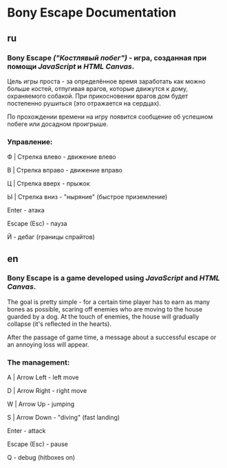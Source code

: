
# Bony Escape Documentation

## ru
### Bony Escape **_("Костлявый побег")_** - игра, созданная при помощи **_JavaScript_ и _HTML Canvas_**. 

Цель игры проста - за определённое время заработать как можно больше костей, отпугивая врагов, которые движутся к дому, охраняемого собакой. При прикосновении врагов дом будет постепенно рушиться (это отражается на сердцах). 

По прохождении времени на игру появится сообщение об успешном побеге или досадном проигрыше.

### Управление:

Ф | Стрелка влево - движение влево

В | Стрелка вправо - движение вправо

Ц | Стрелка вверх - прыжок

Ы | Стрелка вниз - "ныряние" (быстрое приземление)

Enter - атака

Escape (Esc) - пауза

Й - дебаг (границы спрайтов)

## en
### Bony Escape is a game developed using **_JavaScript_ and _HTML Canvas_**. 

The goal is pretty simple - for a certain time player has to earn as many bones as possible, scaring off enemies who are moving to the house guarded by a dog. At the touch of enemies, the house will gradually collapse (it's reflected in the hearts). 

After the passage of game time, a message about a successful escape or an annoying loss will appear.

### The management:

A | Arrow Left - left move

D | Arrow Right - right move

W | Arrow Up - jumping

S | Arrow Down - "diving" (fast landing)

Enter - attack

Escape (Esc) - pause

Q - debug (hitboxes on)
